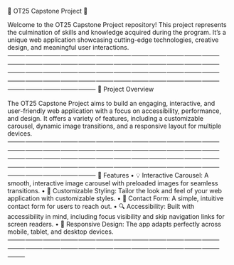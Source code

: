 🌟 OT25 Capstone Project 🌟

Welcome to the OT25 Capstone Project repository! This project represents the culmination of skills and knowledge acquired during the program. It’s a unique web application showcasing cutting-edge technologies, creative design, and meaningful user interactions.
⸻⸻⸻⸻⸻⸻⸻⸻⸻⸻⸻⸻⸻⸻⸻⸻⸻⸻⸻⸻⸻⸻⸻⸻⸻⸻⸻⸻⸻⸻⸻⸻⸻⸻⸻⸻⸻⸻⸻⸻⸻⸻⸻⸻⸻⸻⸻⸻⸻⸻⸻⸻⸻
🚀 Project Overview

The OT25 Capstone Project aims to build an engaging, interactive, and user-friendly web application with a focus on accessibility, performance, and design. It offers a variety of features, including a customizable carousel, dynamic image transitions, and a responsive layout for multiple devices.
⸻⸻⸻⸻⸻⸻⸻⸻⸻⸻⸻⸻⸻⸻⸻⸻⸻⸻⸻⸻⸻⸻⸻⸻⸻⸻⸻⸻⸻⸻⸻⸻⸻⸻⸻⸻⸻⸻⸻⸻⸻⸻⸻⸻⸻⸻⸻⸻⸻⸻⸻⸻⸻
📜 Features
	•	💡 Interactive Carousel: A smooth, interactive image carousel with preloaded images for seamless transitions.
	•	🎨 Customizable Styling: Tailor the look and feel of your web application with customizable styles.
	•	💬 Contact Form: A simple, intuitive contact form for users to reach out.
	•	🔍 Accessibility: Built with accessibility in mind, including focus visibility and skip navigation links for screen readers.
	•	📱 Responsive Design: The app adapts perfectly across mobile, tablet, and desktop devices.
⸻⸻⸻⸻⸻⸻⸻⸻⸻⸻⸻⸻⸻⸻⸻⸻⸻⸻⸻⸻⸻⸻⸻⸻⸻
